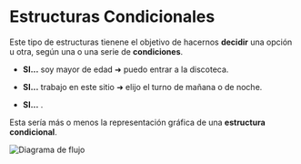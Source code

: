 # Estructuras Condicionales

Este tipo de estructuras tienene el objetivo de hacernos **decidir** una opción u otra, según una o una serie de **condiciones**.

- **SI...** soy mayor de edad ➜ puedo entrar a la discoteca.

- **SI...** trabajo en este sitio ➜ elijo el turno de mañana o de noche.

- **SI...** .

Esta sería más o menos la representación gráfica de una **estructura condicional**.

![Diagrama de flujo](https://github.com/JuananA1000/PythonYa/blob/main/diagrama.jpg?raw=true)